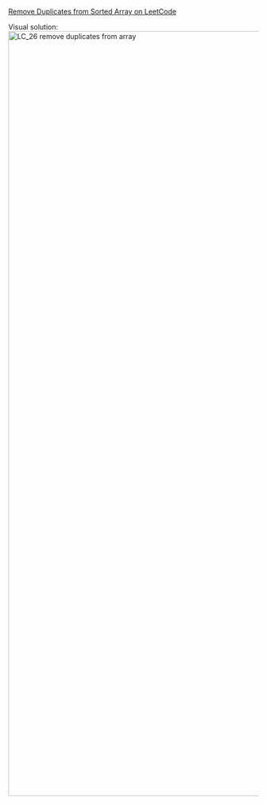 [Remove Duplicates from Sorted Array on LeetCode](https://leetcode.com/problems/remove-duplicates-from-sorted-array/)

Visual solution:
<img width="1024" height="1536" alt="LC_26 remove duplicates from array " src="https://github.com/user-attachments/assets/abc7631c-fa6d-41d6-bd38-65fa4ec6355e" />


